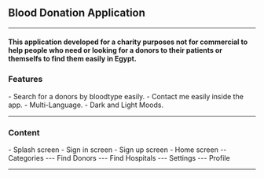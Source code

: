 <h2> Blood Donation Application</h2>
<hr>

<h4> This application developed for a charity purposes not for commercial to help people who need or looking for a donors to their patients or themselfs to find them easily in Egypt. </h4>

<h3> Features </h3>
- Search for a donors by bloodtype easily.
- Contact me easily inside the app.
- Multi-Language.
- Dark and Light Moods.
<hr>
<h3> Content </h3>
- Splash screen
- Sign in screen
- Sign up screen
- Home screen
-- Categories
--- Find Donors
--- Find Hospitals
--- Settings
--- Profile
<hr>

